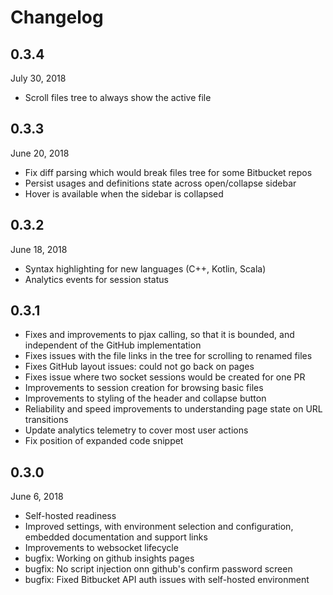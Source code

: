 # Changelog

## 0.3.4

July 30, 2018

- Scroll files tree to always show the active file

## 0.3.3

June 20, 2018

- Fix diff parsing which would break files tree for some Bitbucket repos
- Persist usages and definitions state across open/collapse sidebar
- Hover is available when the sidebar is collapsed

## 0.3.2

June 18, 2018

- Syntax highlighting for new languages (C++, Kotlin, Scala)
- Analytics events for session status

## 0.3.1

- Fixes and improvements to pjax calling, so that it is bounded, and independent of the GitHub implementation
- Fixes issues with the file links in the tree for scrolling to renamed files
- Fixes GitHub layout issues: could not go back on pages
- Fixes issue where two socket sessions would be created for one PR
- Improvements to session creation for browsing basic files
- Improvements to styling of the header and collapse button
- Reliability and speed improvements to understanding page state on URL transitions
- Update analytics telemetry to cover most user actions
- Fix position of expanded code snippet

## 0.3.0

June 6, 2018

- Self-hosted readiness
- Improved settings, with environment selection and configuration, embedded documentation and support links
- Improvements to websocket lifecycle
- bugfix: Working on github insights pages
- bugfix: No script injection onn github's confirm password screen
- bugfix: Fixed Bitbucket API auth issues with self-hosted environment
